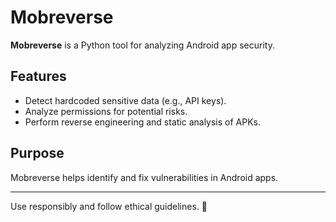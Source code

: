 # Mobreverse  

**Mobreverse** is a Python tool for analyzing Android app security.  

## Features  
- Detect hardcoded sensitive data (e.g., API keys).  
- Analyze permissions for potential risks.  
- Perform reverse engineering and static analysis of APKs.  

## Purpose  
Mobreverse helps identify and fix vulnerabilities in Android apps.  

---

Use responsibly and follow ethical guidelines. 🚀  
